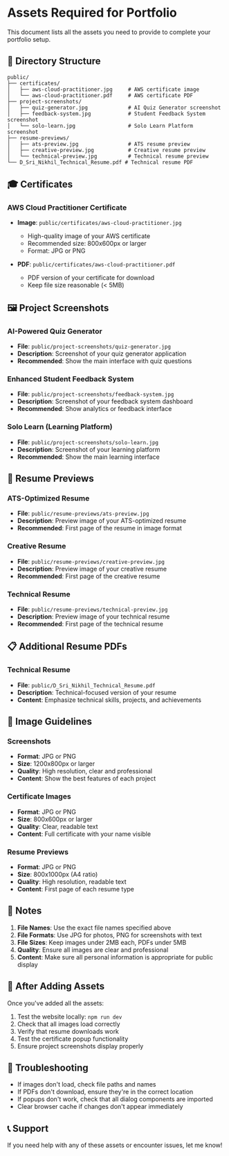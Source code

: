 # Assets Required for Portfolio

This document lists all the assets you need to provide to complete your portfolio setup.

## 📁 Directory Structure

```
public/
├── certificates/
│   ├── aws-cloud-practitioner.jpg     # AWS certificate image
│   └── aws-cloud-practitioner.pdf     # AWS certificate PDF
├── project-screenshots/
│   ├── quiz-generator.jpg             # AI Quiz Generator screenshot
│   ├── feedback-system.jpg            # Student Feedback System screenshot
│   └── solo-learn.jpg                 # Solo Learn Platform screenshot
├── resume-previews/
│   ├── ats-preview.jpg                # ATS resume preview
│   ├── creative-preview.jpg           # Creative resume preview
│   └── technical-preview.jpg          # Technical resume preview
└── D_Sri_Nikhil_Technical_Resume.pdf # Technical resume PDF
```

## 🎓 Certificates

### AWS Cloud Practitioner Certificate
- **Image**: `public/certificates/aws-cloud-practitioner.jpg`
  - High-quality image of your AWS certificate
  - Recommended size: 800x600px or larger
  - Format: JPG or PNG
  
- **PDF**: `public/certificates/aws-cloud-practitioner.pdf`
  - PDF version of your certificate for download
  - Keep file size reasonable (< 5MB)

## 🖼️ Project Screenshots

### AI-Powered Quiz Generator
- **File**: `public/project-screenshots/quiz-generator.jpg`
- **Description**: Screenshot of your quiz generator application
- **Recommended**: Show the main interface with quiz questions

### Enhanced Student Feedback System
- **File**: `public/project-screenshots/feedback-system.jpg`
- **Description**: Screenshot of your feedback system dashboard
- **Recommended**: Show analytics or feedback interface

### Solo Learn (Learning Platform)
- **File**: `public/project-screenshots/solo-learn.jpg`
- **Description**: Screenshot of your learning platform
- **Recommended**: Show the main learning interface

## 📄 Resume Previews

### ATS-Optimized Resume
- **File**: `public/resume-previews/ats-preview.jpg`
- **Description**: Preview image of your ATS-optimized resume
- **Recommended**: First page of the resume in image format

### Creative Resume
- **File**: `public/resume-previews/creative-preview.jpg`
- **Description**: Preview image of your creative resume
- **Recommended**: First page of the creative resume

### Technical Resume
- **File**: `public/resume-previews/technical-preview.jpg`
- **Description**: Preview image of your technical resume
- **Recommended**: First page of the technical resume

## 📋 Additional Resume PDFs

### Technical Resume
- **File**: `public/D_Sri_Nikhil_Technical_Resume.pdf`
- **Description**: Technical-focused version of your resume
- **Content**: Emphasize technical skills, projects, and achievements

## 🎨 Image Guidelines

### Screenshots
- **Format**: JPG or PNG
- **Size**: 1200x800px or larger
- **Quality**: High resolution, clear and professional
- **Content**: Show the best features of each project

### Certificate Images
- **Format**: JPG or PNG
- **Size**: 800x600px or larger
- **Quality**: Clear, readable text
- **Content**: Full certificate with your name visible

### Resume Previews
- **Format**: JPG or PNG
- **Size**: 800x1000px (A4 ratio)
- **Quality**: High resolution, readable text
- **Content**: First page of each resume type

## 📝 Notes

1. **File Names**: Use the exact file names specified above
2. **File Formats**: Use JPG for photos, PNG for screenshots with text
3. **File Sizes**: Keep images under 2MB each, PDFs under 5MB
4. **Quality**: Ensure all images are clear and professional
5. **Content**: Make sure all personal information is appropriate for public display

## 🚀 After Adding Assets

Once you've added all the assets:

1. Test the website locally: `npm run dev`
2. Check that all images load correctly
3. Verify that resume downloads work
4. Test the certificate popup functionality
5. Ensure project screenshots display properly

## 🔧 Troubleshooting

- If images don't load, check file paths and names
- If PDFs don't download, ensure they're in the correct location
- If popups don't work, check that all dialog components are imported
- Clear browser cache if changes don't appear immediately

## 📞 Support

If you need help with any of these assets or encounter issues, let me know! 